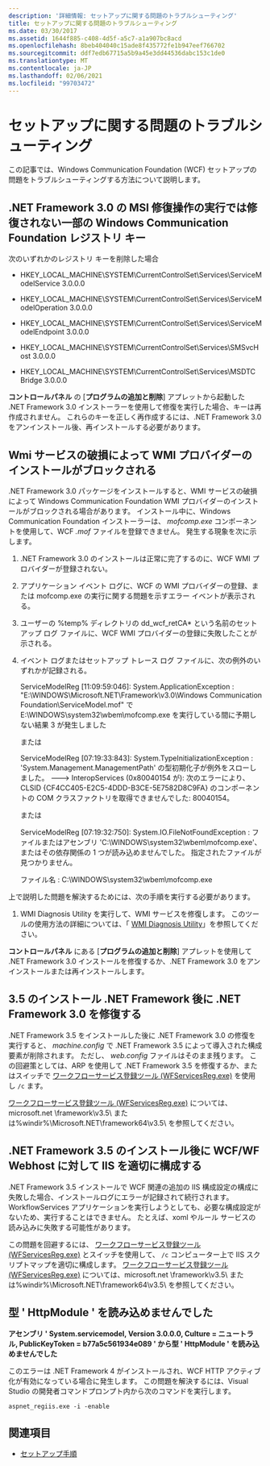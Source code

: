 ```yaml
---
description: '詳細情報: セットアップに関する問題のトラブルシューティング'
title: セットアップに関する問題のトラブルシューティング
ms.date: 03/30/2017
ms.assetid: 1644f885-c408-4d5f-a5c7-a1a907bc8acd
ms.openlocfilehash: 8beb404040c15ade8f435772fe1b947eef766702
ms.sourcegitcommit: ddf7edb67715a5b9a45e3dd44536dabc153c1de0
ms.translationtype: MT
ms.contentlocale: ja-JP
ms.lasthandoff: 02/06/2021
ms.locfileid: "99703472"
---
```

# <a name="troubleshoot-setup-issues"></a>セットアップに関する問題のトラブルシューティング

この記事では、Windows Communication Foundation (WCF) セットアップの問題をトラブルシューティングする方法について説明します。  
  
## <a name="some-windows-communication-foundation-registry-keys-are-not-repaired-by-performing-an-msi-repair-operation-on-the-net-framework-30"></a>.NET Framework 3.0 の MSI 修復操作の実行では修復されない一部の Windows Communication Foundation レジストリ キー  

 次のいずれかのレジストリ キーを削除した場合  
  
- HKEY_LOCAL_MACHINE\SYSTEM\CurrentControlSet\Services\ServiceModelService 3.0.0.0  
  
- HKEY_LOCAL_MACHINE\SYSTEM\CurrentControlSet\Services\ServiceModelOperation 3.0.0.0  
  
- HKEY_LOCAL_MACHINE\SYSTEM\CurrentControlSet\Services\ServiceModelEndpoint 3.0.0.0  
  
- HKEY_LOCAL_MACHINE\SYSTEM\CurrentControlSet\Services\SMSvcHost 3.0.0.0  
  
- HKEY_LOCAL_MACHINE\SYSTEM\CurrentControlSet\Services\MSDTC Bridge 3.0.0.0  
  
 **コントロールパネル** の [**プログラムの追加と削除**] アプレットから起動した .NET Framework 3.0 インストーラーを使用して修復を実行した場合、キーは再作成されません。 これらのキーを正しく再作成するには、.NET Framework 3.0 をアンインストール後、再インストールする必要があります。  
  
## <a name="wmi-service-corruption-blocks-installation-of-the-wmi-provider"></a>Wmi サービスの破損によって WMI プロバイダーのインストールがブロックされる

 .NET Framework 3.0 パッケージをインストールすると、WMI サービスの破損によって Windows Communication Foundation WMI プロバイダーのインストールがブロックされる場合があります。 インストール中に、Windows Communication Foundation インストーラーは、 *mofcomp.exe* コンポーネントを使用して、WCF *.mof* ファイルを登録できません。 発生する現象を次に示します。  
  
1. .NET Framework 3.0 のインストールは正常に完了するのに、WCF WMI プロバイダーが登録されない。  
  
2. アプリケーション イベント ログに、WCF の WMI プロバイダーの登録、または mofcomp.exe の実行に関する問題を示すエラー イベントが表示される。  
  
3. ユーザーの %temp% ディレクトリの dd_wcf_retCA* という名前のセットアップ ログ ファイルに、WCF WMI プロバイダーの登録に失敗したことが示される。  
  
4. イベント ログまたはセットアップ トレース ログ ファイルに、次の例外のいずれかが記録される。  
  
     ServiceModelReg [11:09:59:046]: System.ApplicationException : "E:\WINDOWS\Microsoft.NET\Framework\v3.0\Windows Communication Foundation\ServiceModel.mof" で E:\WINDOWS\system32\wbem\mofcomp.exe を実行している間に予期しない結果 3 が発生しました  
  
     または  
  
     ServiceModelReg [07:19:33:843]: System.TypeInitializationException : 'System.Management.ManagementPath' の型初期化子が例外をスローしました。 ---> InteropServices (0x80040154 が): 次のエラーにより、CLSID {CF4CC405-E2C5-4DDD-B3CE-5E7582D8C9FA} のコンポーネントの COM クラスファクトリを取得できませんでした: 80040154。  
  
     または  
  
     ServiceModelReg [07:19:32:750]: System.IO.FileNotFoundException : ファイルまたはアセンブリ 'C:\WINDOWS\system32\wbem\mofcomp.exe'、またはその依存関係の 1 つが読み込めませんでした。 指定されたファイルが見つかりません。  
  
     ファイル名 : C:\WINDOWS\system32\wbem\mofcomp.exe  
  
 上で説明した問題を解決するためには、次の手順を実行する必要があります。  
  
1. WMI Diagnosis Utility を実行して、WMI サービスを修復します。 このツールの使用方法の詳細については、「 [WMI Diagnosis Utility](/previous-versions/tn-archive/ff404265(v%3dmsdn.10))」を参照してください。  
  
 **コントロールパネル** にある [**プログラムの追加と削除**] アプレットを使用して .NET Framework 3.0 インストールを修復するか、.NET Framework 3.0 をアンインストールまたは再インストールします。  
  
## <a name="repair-net-framework-30-after-net-framework-35-installation"></a>3.5 のインストール .NET Framework 後に .NET Framework 3.0 を修復する

 .NET Framework 3.5 をインストールした後に .NET Framework 3.0 の修復を実行すると、 *machine.config* で .NET Framework 3.5 によって導入された構成要素が削除されます。 ただし、 *web.config* ファイルはそのまま残ります。 この回避策としては、ARP を使用して .NET Framework 3.5 を修復するか、またはスイッチで [ワークフローサービス登録ツール (WFServicesReg.exe)](workflow-service-registration-tool-wfservicesreg-exe.md) を使用し `/c` ます。  
  
 [ワークフローサービス登録ツール (WFServicesReg.exe)](workflow-service-registration-tool-wfservicesreg-exe.md) については、microsoft.net \framework\v3.5\ または%windir%\Microsoft.NET\framework64\v3.5\ を参照してください。  
  
## <a name="configure-iis-properly-for-wcfwf-webhost-after-installing-net-framework-35"></a>.NET Framework 3.5 のインストール後に WCF/WF Webhost に対して IIS を適切に構成する  

 .NET Framework 3.5 インストールで WCF 関連の追加の IIS 構成設定の構成に失敗した場合、インストールログにエラーが記録されて続行されます。 WorkflowServices アプリケーションを実行しようとしても、必要な構成設定がないため、実行することはできません。 たとえば、xoml やルール サービスの読み込みに失敗する可能性があります。  
  
 この問題を回避するには、 [ワークフローサービス登録ツール (WFServicesReg.exe)](workflow-service-registration-tool-wfservicesreg-exe.md) とスイッチを使用して、 `/c` コンピューター上で IIS スクリプトマップを適切に構成します。 [ワークフローサービス登録ツール (WFServicesReg.exe)](workflow-service-registration-tool-wfservicesreg-exe.md) については、microsoft.net \framework\v3.5\ または%windir%\Microsoft.NET\framework64\v3.5\ を参照してください。  
  
## <a name="could-not-load-type-systemservicemodelactivationhttpmodule"></a>型 ' HttpModule ' を読み込めませんでした

**アセンブリ ' System.servicemodel, Version 3.0.0.0, Culture = ニュートラル, PublicKeyToken = b77a5c561934e089 ' から型 ' HttpModule ' を読み込めませんでした**

 このエラーは .NET Framework 4 がインストールされ、WCF HTTP アクティブ化が有効になっている場合に発生します。 この問題を解決するには、Visual Studio の開発者コマンドプロンプト内から次のコマンドを実行します。  
  
```console
aspnet_regiis.exe -i -enable  
```  
  
## <a name="see-also"></a>関連項目

- [セットアップ手順](./samples/set-up-instructions.md)
